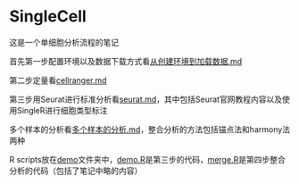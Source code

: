 # SingleCell
这是一个单细胞分析流程的笔记

首先第一步配置环境以及数据下载方式看[从创建环境到加载数据.md](从创建环境到加载数据.md)  

第二步定量看[cellranger.md](cellranger.md)

第三步用Seurat进行标准分析看[seurat.md](seurat.md)，其中包括Seurat官网教程内容以及使用SingleR进行细胞类型标注

多个样本的分析看[多个样本的分析.md](多个样本的分析.md)，整合分析的方法包括锚点法和harmony法两种

R scripts放在[demo](demo)文件夹中，[demo.R](demo/demo.R)是第三步的代码，[merge.R](demo/merge.R)是第四步整合分析的代码（包括了笔记中略的内容）
